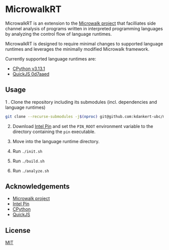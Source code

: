 # MicrowalkRT

MicrowalkRT is an extension to the [Microwalk project](https://github.com/microwalk-project/Microwalk) that facilliates side channel analysis of programs written in interpreted programming languages by analyzing the control flow of language runtimes.

MicrowalkRT is designed to require minimal changes to supported language runtimes and leverages the minimally modified Microwalk framework.

Currently supported language runtimes are:
- [CPython v3.13.1](https://github.com/ubc-systopia/cpython/tree/cpsc-508)
- [QuickJS 0d7aaed](https://github.com/ubc-systopia/quickjs/tree/cpsc-508)

## Usage

1 . Clone the repository including its submodules (incl. dependencies and language runtimes)
```bash
git clone --recurse-submodules -j$(nproc) git@github.com:kdankert-ubc/microwalk-rt.git
```

2. Download [Intel Pin](https://www.intel.com/content/www/us/en/developer/articles/tool/pin-a-dynamic-binary-instrumentation-tool.html) and set the `PIN_ROOT` environment variable to the directory containing the `pin` executable.

3. Move into the language runtime directory.

4. Run `./init.sh`

5. Run `./build.sh`

6. Run `./analyze.sh`



## Acknowledgements

 - [Microwalk project](https://github.com/microwalk-project/Microwalk)
 - [Intel Pin](https://www.intel.com/content/www/us/en/developer/articles/tool/pin-a-dynamic-binary-instrumentation-tool.html)
 - [CPython](https://github.com/python/cpython)
 - [QuickJS](https://github.com/bellard/quickjs)


## License

[MIT](https://choosealicense.com/licenses/mit/)
